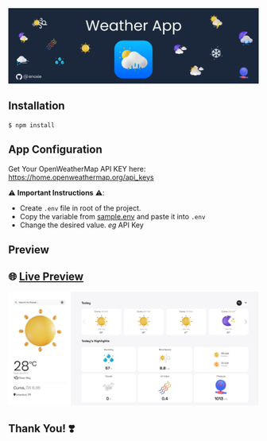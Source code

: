<div align="center">
    <b><a href="https://hweather.netlify.app" target="_blank">
    <img src="./banner.png" />
    </a></b>
</div>

## Installation

```
$ npm install
```

## App Configuration

Get Your OpenWeatherMap API KEY here: https://home.openweathermap.org/api_keys

⚠️ **Important Instructions** ⚠️:

- Create `.env` file in root of the project.
- Copy the variable from [sample.env](https://github.com/enoxie/weather-app/blob/master/sample.env) and paste it into `.env`
- Change the desired value. _eg_ API Key

## Preview

## 🌐 **[Live Preview](https://hweather.netlify.app/)**

![](./preview.png)

## **Thank You! ❣️**
